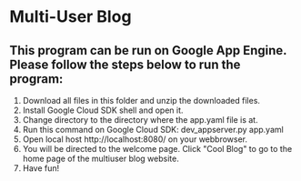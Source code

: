 # Multi-User Blog

## This program can be run on Google App Engine. Please follow the steps below to run the program:
1. Download all files in this folder and unzip the downloaded files.
2. Install Google Cloud SDK shell and open it.
3. Change directory to the directory where the app.yaml file is at.
4. Run this command on Google Cloud SDK: dev_appserver.py app.yaml
5. Open local host http://localhost:8080/ on your webbrowser.
6. You will be directed to the welcome page. Click "Cool Blog" to go to the home page of the multiuser blog website.
7. Have fun!
